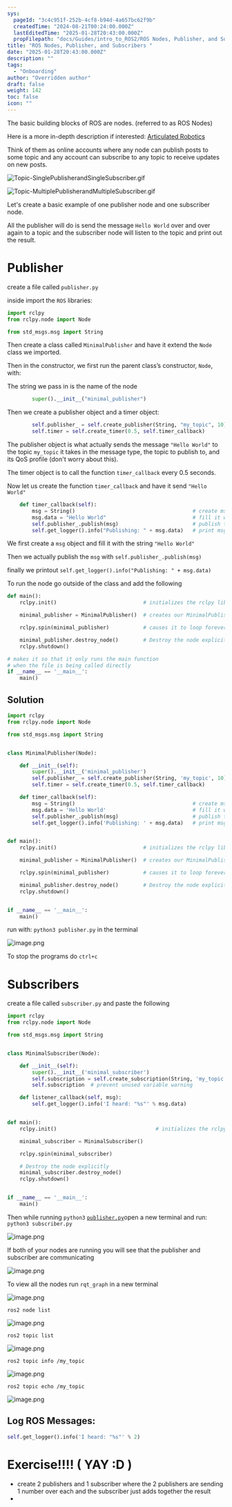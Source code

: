 ```yaml
---
sys:
  pageId: "3c4c951f-252b-4cf8-b94d-4a657bc62f9b"
  createdTime: "2024-08-21T00:24:00.000Z"
  lastEditedTime: "2025-01-28T20:43:00.000Z"
  propFilepath: "docs/Guides/intro_to_ROS2/ROS Nodes, Publisher, and Subscribers .md"
title: "ROS Nodes, Publisher, and Subscribers "
date: "2025-01-28T20:43:00.000Z"
description: ""
tags:
  - "Onboarding"
author: "Overridden author"
draft: false
weight: 142
toc: false
icon: ""
---
```


The basic building blocks of ROS are nodes. (referred to as ROS Nodes)

Here is a more in-depth description if interested: [Articulated Robotics](https://articulatedrobotics.xyz/tutorials/ready-for-ros/ros-overview#2-nodes)

Think of them as online accounts where any node can publish posts to some topic and any account can subscribe to any topic to receive updates on new posts.

![Topic-SinglePublisherandSingleSubscriber.gif](https://docs.ros.org/en/humble/_images/Topic-SinglePublisherandSingleSubscriber.gif)

![Topic-MultiplePublisherandMultipleSubscriber.gif](https://docs.ros.org/en/humble/_images/Topic-MultiplePublisherandMultipleSubscriber.gif)

Let's create a basic example of one publisher node and one subscriber node.

All the publisher will do is send the message `Hello World` over and over again to a topic and the subscriber node will listen to the topic and print out the result.

# Publisher

create a file called `publisher.py` 

inside import the `ROS` libraries:

```python
import rclpy
from rclpy.node import Node

from std_msgs.msg import String
```

Then create a class called `MinimalPublisher` and have it extend the `Node` class we imported.

Then in the constructor, we first run the parent class’s constructor, `Node`, with:

The string we pass in is the name of the node

```python
        super().__init__("minimal_publisher")
```

Then we create a publisher object and a timer object:

```python
        self.publisher_ = self.create_publisher(String, "my_topic", 10)
        self.timer = self.create_timer(0.5, self.timer_callback)
```

The publisher object is what actually sends the message `"Hello World"` to the topic `my_topic` it takes in the message type, the topic to publish to, and its QoS profile (don't worry about this).

The timer object is to call the function `timer_callback` every 0.5 seconds.

Now let us create the function `timer_callback` and have it send `"Hello World"`

```python
    def timer_callback(self):
        msg = String()                                      # create msg object
        msg.data = "Hello World"                            # fill it with data
        self.publisher_.publish(msg)                        # publish the message
        self.get_logger().info("Publishing: " + msg.data)   # print msg
```

We first create a `msg` object and fill it with the string `"Hello World"`

Then we actually publish the `msg` with `self.publisher_.publish(msg)`

finally we printout `self.get_logger().info("Publishing: " + msg.data)`

To run the node go outside of the class and add the following

```python
def main():
    rclpy.init()                            # initializes the rclpy library

    minimal_publisher = MinimalPublisher()  # creates our MinimalPublisher object

    rclpy.spin(minimal_publisher)           # causes it to loop forever

    minimal_publisher.destroy_node()        # Destroy the node explicitly
    rclpy.shutdown()

# makes it so that it only runs the main function
# when the file is being called directly
if __name__ == '__main__': 
    main()
```

## Solution

```python
import rclpy
from rclpy.node import Node

from std_msgs.msg import String


class MinimalPublisher(Node):

    def __init__(self):
        super().__init__('minimal_publisher')
        self.publisher_ = self.create_publisher(String, 'my_topic', 10)
        self.timer = self.create_timer(0.5, self.timer_callback)

    def timer_callback(self):
        msg = String()                                      # create msg object
        msg.data = 'Hello World'                            # fill it with data
        self.publisher_.publish(msg)                        # publish the message
        self.get_logger().info('Publishing: ' + msg.data)   # print msg


def main():
    rclpy.init()                            # initializes the rclpy library

    minimal_publisher = MinimalPublisher()  # creates our MinimalPublisher object

    rclpy.spin(minimal_publisher)           # causes it to loop forever

    minimal_publisher.destroy_node()        # Destroy the node explicitly
    rclpy.shutdown()


if __name__ == '__main__':
    main()
```

run with: `python3 publisher.py` in the terminal

![image.png](https://prod-files-secure.s3.us-west-2.amazonaws.com/d518164a-d88e-44d1-a4ee-3adb3bd8bce0/9214accb-ad5b-44f1-a31c-b3167c59138b/image.png?X-Amz-Algorithm=AWS4-HMAC-SHA256&X-Amz-Content-Sha256=UNSIGNED-PAYLOAD&X-Amz-Credential=ASIAZI2LB466546W4FAX%2F20250309%2Fus-west-2%2Fs3%2Faws4_request&X-Amz-Date=20250309T110136Z&X-Amz-Expires=3600&X-Amz-Security-Token=IQoJb3JpZ2luX2VjECcaCXVzLXdlc3QtMiJGMEQCIElRjW83z7iLxwT19ITheG6g6DPx1jtC1zBxsRwcXJuWAiBi%2F3P6OEPNQiRPfMusghdqbF55k9nm2vboz8a9%2F5Qv2ir%2FAwhwEAAaDDYzNzQyMzE4MzgwNSIMDWVUu6GY0tqAX7WiKtwDVlIEeRVMfdYWdtFv4jIavIvcMQOy5fruDVgHhI1%2F9dYE71ZpHgblQhqZxZkDgYqnZL2raklBAeJFHc2sCR4NGJG2st3Y8D2yXnTRIqcxvGs2KhfYH46Y5116Kc%2BToOp9wTeS2B2YaC1nHcw7KGhPeWJz00quAJT8kVT5%2FMrHZ6ah4ZvQaHIRRNRyW0CTjm7tqBJaUahQGWxzTAI0o0Mis7yGTgL8e1hY%2BUWW3ICqInxMTRH8e4cPE3AWQzYB8yiWyyoFLH9WR9tuD%2FZ%2BfZpAnRdHqFQolLQxELgPTfEcR1JwqG%2F0aikDr2CQI9kw1ALD5dF30eKDmMxTGN1SWJ9gzR4uEshQNaOyROUeP5d%2FO7jmsYHtcWkmB0aShT7drx2HOcWBVQg4FzD8pf%2Fb2NVeAxu2D1v4EJslftbj1551yImc9HXofxcaznKZZhvu0%2BY3Yiz%2BUADiXGXl8TlajoX5n7UnXPClvgzoMaXfcHpWhdOdh0MugYF%2Bg4r7fzDjR7s6ImFG0S0b05UEYQyy4TA9L7uzQH%2BUBsqDIWb1PIiq0lAyFUsR9YwQkub49XfEt71E6Wop57rYO5uvDqaid8arQOeYLx2wShjh9e9Ctt91UehXW7sYNPPO5imjtI8wiOu0vgY6pgGkdw27EOVd97IfyHrmcZX8ve618St%2Fhwt1jZGLGuS8Ia1hTl5EJw67i6Lv%2FXT%2BhYijYUg%2BWpIXkXLxQk8DXCZQqG26VqM3vaNj3t5dz5zzzf0vtGQfGUFAy2SQcuQSyfwAbE7sTc0yazyJOKPBZsAt6DlfLnmPMnaJsEb9Ry6VbLrZtuCO4QZzzFEn%2BmZz7iNX0UMoBieq0rMGHpQOKbGtGfHsI9ML&X-Amz-Signature=ee8eb81b2691673492051586e26bfcb3384b040e0e787e677bee0c6549b4ea6a&X-Amz-SignedHeaders=host&x-id=GetObject)

To stop the programs do `ctrl+c`

# Subscribers

create a file called `subscriber.py` and paste the following

```python
import rclpy
from rclpy.node import Node

from std_msgs.msg import String


class MinimalSubscriber(Node):

    def __init__(self):
        super().__init__('minimal_subscriber')
        self.subscription = self.create_subscription(String, 'my_topic', self.listener_callback, 10)
        self.subscription  # prevent unused variable warning

    def listener_callback(self, msg):
        self.get_logger().info('I heard: "%s"' % msg.data)


def main():
    rclpy.init()                                # initializes the rclpy library

    minimal_subscriber = MinimalSubscriber()

    rclpy.spin(minimal_subscriber)

    # Destroy the node explicitly
    minimal_subscriber.destroy_node()
    rclpy.shutdown()


if __name__ == '__main__':
    main()
```

Then while running `python3` [`publisher.py`](http://publisher.py/)open a new terminal and run: `python3 subscriber.py` 

![image.png](https://prod-files-secure.s3.us-west-2.amazonaws.com/d518164a-d88e-44d1-a4ee-3adb3bd8bce0/611fccf2-c738-4dbd-94e9-98f209092866/image.png?X-Amz-Algorithm=AWS4-HMAC-SHA256&X-Amz-Content-Sha256=UNSIGNED-PAYLOAD&X-Amz-Credential=ASIAZI2LB466546W4FAX%2F20250309%2Fus-west-2%2Fs3%2Faws4_request&X-Amz-Date=20250309T110136Z&X-Amz-Expires=3600&X-Amz-Security-Token=IQoJb3JpZ2luX2VjECcaCXVzLXdlc3QtMiJGMEQCIElRjW83z7iLxwT19ITheG6g6DPx1jtC1zBxsRwcXJuWAiBi%2F3P6OEPNQiRPfMusghdqbF55k9nm2vboz8a9%2F5Qv2ir%2FAwhwEAAaDDYzNzQyMzE4MzgwNSIMDWVUu6GY0tqAX7WiKtwDVlIEeRVMfdYWdtFv4jIavIvcMQOy5fruDVgHhI1%2F9dYE71ZpHgblQhqZxZkDgYqnZL2raklBAeJFHc2sCR4NGJG2st3Y8D2yXnTRIqcxvGs2KhfYH46Y5116Kc%2BToOp9wTeS2B2YaC1nHcw7KGhPeWJz00quAJT8kVT5%2FMrHZ6ah4ZvQaHIRRNRyW0CTjm7tqBJaUahQGWxzTAI0o0Mis7yGTgL8e1hY%2BUWW3ICqInxMTRH8e4cPE3AWQzYB8yiWyyoFLH9WR9tuD%2FZ%2BfZpAnRdHqFQolLQxELgPTfEcR1JwqG%2F0aikDr2CQI9kw1ALD5dF30eKDmMxTGN1SWJ9gzR4uEshQNaOyROUeP5d%2FO7jmsYHtcWkmB0aShT7drx2HOcWBVQg4FzD8pf%2Fb2NVeAxu2D1v4EJslftbj1551yImc9HXofxcaznKZZhvu0%2BY3Yiz%2BUADiXGXl8TlajoX5n7UnXPClvgzoMaXfcHpWhdOdh0MugYF%2Bg4r7fzDjR7s6ImFG0S0b05UEYQyy4TA9L7uzQH%2BUBsqDIWb1PIiq0lAyFUsR9YwQkub49XfEt71E6Wop57rYO5uvDqaid8arQOeYLx2wShjh9e9Ctt91UehXW7sYNPPO5imjtI8wiOu0vgY6pgGkdw27EOVd97IfyHrmcZX8ve618St%2Fhwt1jZGLGuS8Ia1hTl5EJw67i6Lv%2FXT%2BhYijYUg%2BWpIXkXLxQk8DXCZQqG26VqM3vaNj3t5dz5zzzf0vtGQfGUFAy2SQcuQSyfwAbE7sTc0yazyJOKPBZsAt6DlfLnmPMnaJsEb9Ry6VbLrZtuCO4QZzzFEn%2BmZz7iNX0UMoBieq0rMGHpQOKbGtGfHsI9ML&X-Amz-Signature=85c74e6d312c5dea8ff03ad3ce2a3d183875b559d49b1061d9d5dbaab11d5700&X-Amz-SignedHeaders=host&x-id=GetObject)

If both of your nodes are running you will see that the publisher and subscriber are communicating

![image.png](https://prod-files-secure.s3.us-west-2.amazonaws.com/d518164a-d88e-44d1-a4ee-3adb3bd8bce0/eea428b5-1cf0-43bb-a30b-81cbaf6c5c78/image.png?X-Amz-Algorithm=AWS4-HMAC-SHA256&X-Amz-Content-Sha256=UNSIGNED-PAYLOAD&X-Amz-Credential=ASIAZI2LB466546W4FAX%2F20250309%2Fus-west-2%2Fs3%2Faws4_request&X-Amz-Date=20250309T110136Z&X-Amz-Expires=3600&X-Amz-Security-Token=IQoJb3JpZ2luX2VjECcaCXVzLXdlc3QtMiJGMEQCIElRjW83z7iLxwT19ITheG6g6DPx1jtC1zBxsRwcXJuWAiBi%2F3P6OEPNQiRPfMusghdqbF55k9nm2vboz8a9%2F5Qv2ir%2FAwhwEAAaDDYzNzQyMzE4MzgwNSIMDWVUu6GY0tqAX7WiKtwDVlIEeRVMfdYWdtFv4jIavIvcMQOy5fruDVgHhI1%2F9dYE71ZpHgblQhqZxZkDgYqnZL2raklBAeJFHc2sCR4NGJG2st3Y8D2yXnTRIqcxvGs2KhfYH46Y5116Kc%2BToOp9wTeS2B2YaC1nHcw7KGhPeWJz00quAJT8kVT5%2FMrHZ6ah4ZvQaHIRRNRyW0CTjm7tqBJaUahQGWxzTAI0o0Mis7yGTgL8e1hY%2BUWW3ICqInxMTRH8e4cPE3AWQzYB8yiWyyoFLH9WR9tuD%2FZ%2BfZpAnRdHqFQolLQxELgPTfEcR1JwqG%2F0aikDr2CQI9kw1ALD5dF30eKDmMxTGN1SWJ9gzR4uEshQNaOyROUeP5d%2FO7jmsYHtcWkmB0aShT7drx2HOcWBVQg4FzD8pf%2Fb2NVeAxu2D1v4EJslftbj1551yImc9HXofxcaznKZZhvu0%2BY3Yiz%2BUADiXGXl8TlajoX5n7UnXPClvgzoMaXfcHpWhdOdh0MugYF%2Bg4r7fzDjR7s6ImFG0S0b05UEYQyy4TA9L7uzQH%2BUBsqDIWb1PIiq0lAyFUsR9YwQkub49XfEt71E6Wop57rYO5uvDqaid8arQOeYLx2wShjh9e9Ctt91UehXW7sYNPPO5imjtI8wiOu0vgY6pgGkdw27EOVd97IfyHrmcZX8ve618St%2Fhwt1jZGLGuS8Ia1hTl5EJw67i6Lv%2FXT%2BhYijYUg%2BWpIXkXLxQk8DXCZQqG26VqM3vaNj3t5dz5zzzf0vtGQfGUFAy2SQcuQSyfwAbE7sTc0yazyJOKPBZsAt6DlfLnmPMnaJsEb9Ry6VbLrZtuCO4QZzzFEn%2BmZz7iNX0UMoBieq0rMGHpQOKbGtGfHsI9ML&X-Amz-Signature=0f512e7060c8996a82aae2fbda70e9f9a18c23a4fbe59f5b267e89f21821c56b&X-Amz-SignedHeaders=host&x-id=GetObject)

To view all the nodes run `rqt_graph` in a new terminal

![image.png](https://prod-files-secure.s3.us-west-2.amazonaws.com/d518164a-d88e-44d1-a4ee-3adb3bd8bce0/1d98e964-4318-4d62-b5c4-8c8f78368598/image.png?X-Amz-Algorithm=AWS4-HMAC-SHA256&X-Amz-Content-Sha256=UNSIGNED-PAYLOAD&X-Amz-Credential=ASIAZI2LB466546W4FAX%2F20250309%2Fus-west-2%2Fs3%2Faws4_request&X-Amz-Date=20250309T110136Z&X-Amz-Expires=3600&X-Amz-Security-Token=IQoJb3JpZ2luX2VjECcaCXVzLXdlc3QtMiJGMEQCIElRjW83z7iLxwT19ITheG6g6DPx1jtC1zBxsRwcXJuWAiBi%2F3P6OEPNQiRPfMusghdqbF55k9nm2vboz8a9%2F5Qv2ir%2FAwhwEAAaDDYzNzQyMzE4MzgwNSIMDWVUu6GY0tqAX7WiKtwDVlIEeRVMfdYWdtFv4jIavIvcMQOy5fruDVgHhI1%2F9dYE71ZpHgblQhqZxZkDgYqnZL2raklBAeJFHc2sCR4NGJG2st3Y8D2yXnTRIqcxvGs2KhfYH46Y5116Kc%2BToOp9wTeS2B2YaC1nHcw7KGhPeWJz00quAJT8kVT5%2FMrHZ6ah4ZvQaHIRRNRyW0CTjm7tqBJaUahQGWxzTAI0o0Mis7yGTgL8e1hY%2BUWW3ICqInxMTRH8e4cPE3AWQzYB8yiWyyoFLH9WR9tuD%2FZ%2BfZpAnRdHqFQolLQxELgPTfEcR1JwqG%2F0aikDr2CQI9kw1ALD5dF30eKDmMxTGN1SWJ9gzR4uEshQNaOyROUeP5d%2FO7jmsYHtcWkmB0aShT7drx2HOcWBVQg4FzD8pf%2Fb2NVeAxu2D1v4EJslftbj1551yImc9HXofxcaznKZZhvu0%2BY3Yiz%2BUADiXGXl8TlajoX5n7UnXPClvgzoMaXfcHpWhdOdh0MugYF%2Bg4r7fzDjR7s6ImFG0S0b05UEYQyy4TA9L7uzQH%2BUBsqDIWb1PIiq0lAyFUsR9YwQkub49XfEt71E6Wop57rYO5uvDqaid8arQOeYLx2wShjh9e9Ctt91UehXW7sYNPPO5imjtI8wiOu0vgY6pgGkdw27EOVd97IfyHrmcZX8ve618St%2Fhwt1jZGLGuS8Ia1hTl5EJw67i6Lv%2FXT%2BhYijYUg%2BWpIXkXLxQk8DXCZQqG26VqM3vaNj3t5dz5zzzf0vtGQfGUFAy2SQcuQSyfwAbE7sTc0yazyJOKPBZsAt6DlfLnmPMnaJsEb9Ry6VbLrZtuCO4QZzzFEn%2BmZz7iNX0UMoBieq0rMGHpQOKbGtGfHsI9ML&X-Amz-Signature=172c821375264a6e14173c49894c72fb62b24754ed71b953b28d233320a41d93&X-Amz-SignedHeaders=host&x-id=GetObject)

`ros2 node list`

![image.png](https://prod-files-secure.s3.us-west-2.amazonaws.com/d518164a-d88e-44d1-a4ee-3adb3bd8bce0/680ac8cf-e6d9-4164-9ece-5b9a6fccffee/image.png?X-Amz-Algorithm=AWS4-HMAC-SHA256&X-Amz-Content-Sha256=UNSIGNED-PAYLOAD&X-Amz-Credential=ASIAZI2LB466546W4FAX%2F20250309%2Fus-west-2%2Fs3%2Faws4_request&X-Amz-Date=20250309T110136Z&X-Amz-Expires=3600&X-Amz-Security-Token=IQoJb3JpZ2luX2VjECcaCXVzLXdlc3QtMiJGMEQCIElRjW83z7iLxwT19ITheG6g6DPx1jtC1zBxsRwcXJuWAiBi%2F3P6OEPNQiRPfMusghdqbF55k9nm2vboz8a9%2F5Qv2ir%2FAwhwEAAaDDYzNzQyMzE4MzgwNSIMDWVUu6GY0tqAX7WiKtwDVlIEeRVMfdYWdtFv4jIavIvcMQOy5fruDVgHhI1%2F9dYE71ZpHgblQhqZxZkDgYqnZL2raklBAeJFHc2sCR4NGJG2st3Y8D2yXnTRIqcxvGs2KhfYH46Y5116Kc%2BToOp9wTeS2B2YaC1nHcw7KGhPeWJz00quAJT8kVT5%2FMrHZ6ah4ZvQaHIRRNRyW0CTjm7tqBJaUahQGWxzTAI0o0Mis7yGTgL8e1hY%2BUWW3ICqInxMTRH8e4cPE3AWQzYB8yiWyyoFLH9WR9tuD%2FZ%2BfZpAnRdHqFQolLQxELgPTfEcR1JwqG%2F0aikDr2CQI9kw1ALD5dF30eKDmMxTGN1SWJ9gzR4uEshQNaOyROUeP5d%2FO7jmsYHtcWkmB0aShT7drx2HOcWBVQg4FzD8pf%2Fb2NVeAxu2D1v4EJslftbj1551yImc9HXofxcaznKZZhvu0%2BY3Yiz%2BUADiXGXl8TlajoX5n7UnXPClvgzoMaXfcHpWhdOdh0MugYF%2Bg4r7fzDjR7s6ImFG0S0b05UEYQyy4TA9L7uzQH%2BUBsqDIWb1PIiq0lAyFUsR9YwQkub49XfEt71E6Wop57rYO5uvDqaid8arQOeYLx2wShjh9e9Ctt91UehXW7sYNPPO5imjtI8wiOu0vgY6pgGkdw27EOVd97IfyHrmcZX8ve618St%2Fhwt1jZGLGuS8Ia1hTl5EJw67i6Lv%2FXT%2BhYijYUg%2BWpIXkXLxQk8DXCZQqG26VqM3vaNj3t5dz5zzzf0vtGQfGUFAy2SQcuQSyfwAbE7sTc0yazyJOKPBZsAt6DlfLnmPMnaJsEb9Ry6VbLrZtuCO4QZzzFEn%2BmZz7iNX0UMoBieq0rMGHpQOKbGtGfHsI9ML&X-Amz-Signature=57e1b155d26919ecdc7f59421192ac1ff416b13918d64b84799134cd95d6d372&X-Amz-SignedHeaders=host&x-id=GetObject)

`ros2 topic list`

![image.png](https://prod-files-secure.s3.us-west-2.amazonaws.com/d518164a-d88e-44d1-a4ee-3adb3bd8bce0/eee2ebe1-27ef-4a4a-96fb-2ca54126fb29/image.png?X-Amz-Algorithm=AWS4-HMAC-SHA256&X-Amz-Content-Sha256=UNSIGNED-PAYLOAD&X-Amz-Credential=ASIAZI2LB466546W4FAX%2F20250309%2Fus-west-2%2Fs3%2Faws4_request&X-Amz-Date=20250309T110136Z&X-Amz-Expires=3600&X-Amz-Security-Token=IQoJb3JpZ2luX2VjECcaCXVzLXdlc3QtMiJGMEQCIElRjW83z7iLxwT19ITheG6g6DPx1jtC1zBxsRwcXJuWAiBi%2F3P6OEPNQiRPfMusghdqbF55k9nm2vboz8a9%2F5Qv2ir%2FAwhwEAAaDDYzNzQyMzE4MzgwNSIMDWVUu6GY0tqAX7WiKtwDVlIEeRVMfdYWdtFv4jIavIvcMQOy5fruDVgHhI1%2F9dYE71ZpHgblQhqZxZkDgYqnZL2raklBAeJFHc2sCR4NGJG2st3Y8D2yXnTRIqcxvGs2KhfYH46Y5116Kc%2BToOp9wTeS2B2YaC1nHcw7KGhPeWJz00quAJT8kVT5%2FMrHZ6ah4ZvQaHIRRNRyW0CTjm7tqBJaUahQGWxzTAI0o0Mis7yGTgL8e1hY%2BUWW3ICqInxMTRH8e4cPE3AWQzYB8yiWyyoFLH9WR9tuD%2FZ%2BfZpAnRdHqFQolLQxELgPTfEcR1JwqG%2F0aikDr2CQI9kw1ALD5dF30eKDmMxTGN1SWJ9gzR4uEshQNaOyROUeP5d%2FO7jmsYHtcWkmB0aShT7drx2HOcWBVQg4FzD8pf%2Fb2NVeAxu2D1v4EJslftbj1551yImc9HXofxcaznKZZhvu0%2BY3Yiz%2BUADiXGXl8TlajoX5n7UnXPClvgzoMaXfcHpWhdOdh0MugYF%2Bg4r7fzDjR7s6ImFG0S0b05UEYQyy4TA9L7uzQH%2BUBsqDIWb1PIiq0lAyFUsR9YwQkub49XfEt71E6Wop57rYO5uvDqaid8arQOeYLx2wShjh9e9Ctt91UehXW7sYNPPO5imjtI8wiOu0vgY6pgGkdw27EOVd97IfyHrmcZX8ve618St%2Fhwt1jZGLGuS8Ia1hTl5EJw67i6Lv%2FXT%2BhYijYUg%2BWpIXkXLxQk8DXCZQqG26VqM3vaNj3t5dz5zzzf0vtGQfGUFAy2SQcuQSyfwAbE7sTc0yazyJOKPBZsAt6DlfLnmPMnaJsEb9Ry6VbLrZtuCO4QZzzFEn%2BmZz7iNX0UMoBieq0rMGHpQOKbGtGfHsI9ML&X-Amz-Signature=18c311d96af50a6991240bac83562505c89b9fec18f1ad2b14fa9039fec5d365&X-Amz-SignedHeaders=host&x-id=GetObject)

`ros2 topic info /my_topic`

![image.png](https://prod-files-secure.s3.us-west-2.amazonaws.com/d518164a-d88e-44d1-a4ee-3adb3bd8bce0/6288ef12-cb9e-406f-b9eb-65feed3a9011/image.png?X-Amz-Algorithm=AWS4-HMAC-SHA256&X-Amz-Content-Sha256=UNSIGNED-PAYLOAD&X-Amz-Credential=ASIAZI2LB466546W4FAX%2F20250309%2Fus-west-2%2Fs3%2Faws4_request&X-Amz-Date=20250309T110136Z&X-Amz-Expires=3600&X-Amz-Security-Token=IQoJb3JpZ2luX2VjECcaCXVzLXdlc3QtMiJGMEQCIElRjW83z7iLxwT19ITheG6g6DPx1jtC1zBxsRwcXJuWAiBi%2F3P6OEPNQiRPfMusghdqbF55k9nm2vboz8a9%2F5Qv2ir%2FAwhwEAAaDDYzNzQyMzE4MzgwNSIMDWVUu6GY0tqAX7WiKtwDVlIEeRVMfdYWdtFv4jIavIvcMQOy5fruDVgHhI1%2F9dYE71ZpHgblQhqZxZkDgYqnZL2raklBAeJFHc2sCR4NGJG2st3Y8D2yXnTRIqcxvGs2KhfYH46Y5116Kc%2BToOp9wTeS2B2YaC1nHcw7KGhPeWJz00quAJT8kVT5%2FMrHZ6ah4ZvQaHIRRNRyW0CTjm7tqBJaUahQGWxzTAI0o0Mis7yGTgL8e1hY%2BUWW3ICqInxMTRH8e4cPE3AWQzYB8yiWyyoFLH9WR9tuD%2FZ%2BfZpAnRdHqFQolLQxELgPTfEcR1JwqG%2F0aikDr2CQI9kw1ALD5dF30eKDmMxTGN1SWJ9gzR4uEshQNaOyROUeP5d%2FO7jmsYHtcWkmB0aShT7drx2HOcWBVQg4FzD8pf%2Fb2NVeAxu2D1v4EJslftbj1551yImc9HXofxcaznKZZhvu0%2BY3Yiz%2BUADiXGXl8TlajoX5n7UnXPClvgzoMaXfcHpWhdOdh0MugYF%2Bg4r7fzDjR7s6ImFG0S0b05UEYQyy4TA9L7uzQH%2BUBsqDIWb1PIiq0lAyFUsR9YwQkub49XfEt71E6Wop57rYO5uvDqaid8arQOeYLx2wShjh9e9Ctt91UehXW7sYNPPO5imjtI8wiOu0vgY6pgGkdw27EOVd97IfyHrmcZX8ve618St%2Fhwt1jZGLGuS8Ia1hTl5EJw67i6Lv%2FXT%2BhYijYUg%2BWpIXkXLxQk8DXCZQqG26VqM3vaNj3t5dz5zzzf0vtGQfGUFAy2SQcuQSyfwAbE7sTc0yazyJOKPBZsAt6DlfLnmPMnaJsEb9Ry6VbLrZtuCO4QZzzFEn%2BmZz7iNX0UMoBieq0rMGHpQOKbGtGfHsI9ML&X-Amz-Signature=8c36158b0f0b2205fb130fb1829dc7db75a82e3d9d9cbe9acf778204911f4fa9&X-Amz-SignedHeaders=host&x-id=GetObject)

`ros2 topic echo /my_topic`

![image.png](https://prod-files-secure.s3.us-west-2.amazonaws.com/d518164a-d88e-44d1-a4ee-3adb3bd8bce0/0a6fcb4d-422d-4a6c-a803-749ef4adf2c6/image.png?X-Amz-Algorithm=AWS4-HMAC-SHA256&X-Amz-Content-Sha256=UNSIGNED-PAYLOAD&X-Amz-Credential=ASIAZI2LB466546W4FAX%2F20250309%2Fus-west-2%2Fs3%2Faws4_request&X-Amz-Date=20250309T110136Z&X-Amz-Expires=3600&X-Amz-Security-Token=IQoJb3JpZ2luX2VjECcaCXVzLXdlc3QtMiJGMEQCIElRjW83z7iLxwT19ITheG6g6DPx1jtC1zBxsRwcXJuWAiBi%2F3P6OEPNQiRPfMusghdqbF55k9nm2vboz8a9%2F5Qv2ir%2FAwhwEAAaDDYzNzQyMzE4MzgwNSIMDWVUu6GY0tqAX7WiKtwDVlIEeRVMfdYWdtFv4jIavIvcMQOy5fruDVgHhI1%2F9dYE71ZpHgblQhqZxZkDgYqnZL2raklBAeJFHc2sCR4NGJG2st3Y8D2yXnTRIqcxvGs2KhfYH46Y5116Kc%2BToOp9wTeS2B2YaC1nHcw7KGhPeWJz00quAJT8kVT5%2FMrHZ6ah4ZvQaHIRRNRyW0CTjm7tqBJaUahQGWxzTAI0o0Mis7yGTgL8e1hY%2BUWW3ICqInxMTRH8e4cPE3AWQzYB8yiWyyoFLH9WR9tuD%2FZ%2BfZpAnRdHqFQolLQxELgPTfEcR1JwqG%2F0aikDr2CQI9kw1ALD5dF30eKDmMxTGN1SWJ9gzR4uEshQNaOyROUeP5d%2FO7jmsYHtcWkmB0aShT7drx2HOcWBVQg4FzD8pf%2Fb2NVeAxu2D1v4EJslftbj1551yImc9HXofxcaznKZZhvu0%2BY3Yiz%2BUADiXGXl8TlajoX5n7UnXPClvgzoMaXfcHpWhdOdh0MugYF%2Bg4r7fzDjR7s6ImFG0S0b05UEYQyy4TA9L7uzQH%2BUBsqDIWb1PIiq0lAyFUsR9YwQkub49XfEt71E6Wop57rYO5uvDqaid8arQOeYLx2wShjh9e9Ctt91UehXW7sYNPPO5imjtI8wiOu0vgY6pgGkdw27EOVd97IfyHrmcZX8ve618St%2Fhwt1jZGLGuS8Ia1hTl5EJw67i6Lv%2FXT%2BhYijYUg%2BWpIXkXLxQk8DXCZQqG26VqM3vaNj3t5dz5zzzf0vtGQfGUFAy2SQcuQSyfwAbE7sTc0yazyJOKPBZsAt6DlfLnmPMnaJsEb9Ry6VbLrZtuCO4QZzzFEn%2BmZz7iNX0UMoBieq0rMGHpQOKbGtGfHsI9ML&X-Amz-Signature=879277fb35a81035ecf8ae475d6bab0d30f9a2733fecf0ba4142e234695ac9eb&X-Amz-SignedHeaders=host&x-id=GetObject)

## Log ROS Messages:

```python
self.get_logger().info('I heard: "%s"' % 2)
```

# Exercise!!!! ( YAY :D )

- create 2 publishers and 1 subscriber where the 2 publishers are sending 1 number over each and the subscriber just adds together the result
- 
